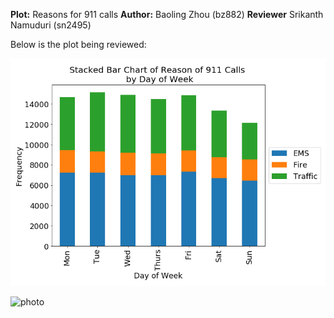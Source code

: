 __Plot:__ Reasons for 911 calls
__Author:__  Baoling Zhou (bz882)
__Reviewer__ Srikanth Namuduri (sn2495) 

Below is the plot being reviewed:

![Alt text](911_calls.png)

![photo](https://github.com/srikanth261/PUI2017_bz882/blob/master/HW8_bz882/911_calls.png)
